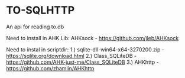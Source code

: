 # TO-SQLHTTP
An api for reading to.db


Need to install in AHK Lib:
  AHKsock - https://github.com/jleb/AHKsock


Need to instal in scriptdir:
 1.) sqlite-dll-win64-x64-3270200.zip - https://sqlite.org/download.html
 2.) Class_SQLiteDB - https://github.com/AHK-just-me/Class_SQLiteDB
 3.) AHKhttp - https://github.com/zhamlin/AHKhttp
